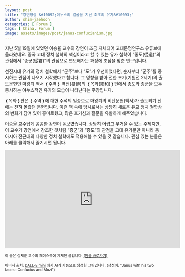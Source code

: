 ```yaml
---
layout: post
title: "강연영상 &#10092;야누스의 얼굴을 지닌 최초의 유가&#10093;"
author: shim-jaehoon
categories: [ Forum ]
tags: [ China, Forum ]
image: assets/images/post/janus-confucianism.jpg
---
```


지난 5월 19일에 있었던 이승율 교수의 강연이 조금 지체되어 고대문명연구소 유튜브에 올라왔네요. 중국 고대 정치 철학의 핵심이라고 할 수 있는 유가 철학이 “종도(從道)”의 관점에서 “종군(從君)”의 관점으로 변모해가는 과정에 초점을 맞춘 연구입니다.

선진시대 유가의 정치 철학에서 “군주”보다 “도”가 우선이었다면, 순자부터 “군주”를 중시하는 관점이 나오기 시작했다고 합니다. 그 영향을 받아 전한 초기(기원전 2세기)의 출토문헌인 마왕퇴 백서 &#10092;주역&#10093; 역전(易傳)의 &#10092;목화(繆和)&#10093;편에서 종도와 종군을 모두 중시하는 야누스적인 유가의 모습이 나타난다는 주장입니다.

&#10092;목화&#10093;편은 &#10092;주역&#10093;에 대한 주석의 일종으로 마왕퇴의 비단문헌(백서)가 출토되기 전에는 전혀 몰랐던 문헌입니다. 이런 책 속에 당시로서는 상당히 새로운 유교 정치 철학상의 변화가 담겨 있어 흥미로웠고, 많은 호기심과 질문을 유발하게 해주었습니다.

이승율 교수답게 꼼꼼한 강연이 돋보였습니다. 상당히 어렵고 무거울 수 있는 주제지만, 이 교수가 강연에서 강조한 것처럼 “종군”과 “종도”의 관점을 고대 유가뿐만 아니라 동아시아 전근대의 다양한 정치 철학에도 적용해볼 수 있을 것 같습니다.
관심 있는 분들은 아래를 클릭해서 즐기시면 됩니다.


<iframe width="560" height="315" src="https://www.youtube.com/embed/TTQ3vq-mRZ4" title="YouTube video player" frameborder="0" allow="accelerometer; autoplay; clipboard-write; encrypted-media; gyroscope; picture-in-picture" allowfullscreen></iframe>

<br>

<span class="text-muted"><small>이 글은 심재훈 교수의 페이스북에 게재된 글입니다. <a href="https://www.facebook.com/jaehoon.shim.399/posts/pfbid02DDRXi7xb3xbnu2ekoj13bcjc5SLcH8DtTT6kY8PJM7VKTt9676hAkWGbqrk8UWXSl" target="_blank">(원글 바로가기)</a></small></span>

<span class="text-muted"><small>이미지 출처: <a href="https://huggingface.co/spaces/dalle-mini/dalle-mini" target="_blank">DALL-E mini</a> 에서 AI가 자동으로 생성한 그림입니다. (생성어: "Janus with his two faces : Confucius and Mozi")</small></span>
